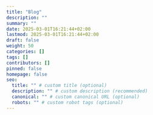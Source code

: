 ```yaml
---
title: "Blog"
description: ""
summary: ""
date: 2025-03-01T16:21:44+02:00
lastmod: 2025-03-01T16:21:44+02:00
draft: false
weight: 50
categories: []
tags: []
contributors: []
pinned: false
homepage: false
seo:
  title: "" # custom title (optional)
  description: "" # custom description (recommended)
  canonical: "" # custom canonical URL (optional)
  robots: "" # custom robot tags (optional)
---
```


